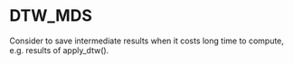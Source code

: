 # DTW_MDS

Consider to save intermediate results when it costs long time to compute, e.g. results of apply_dtw().